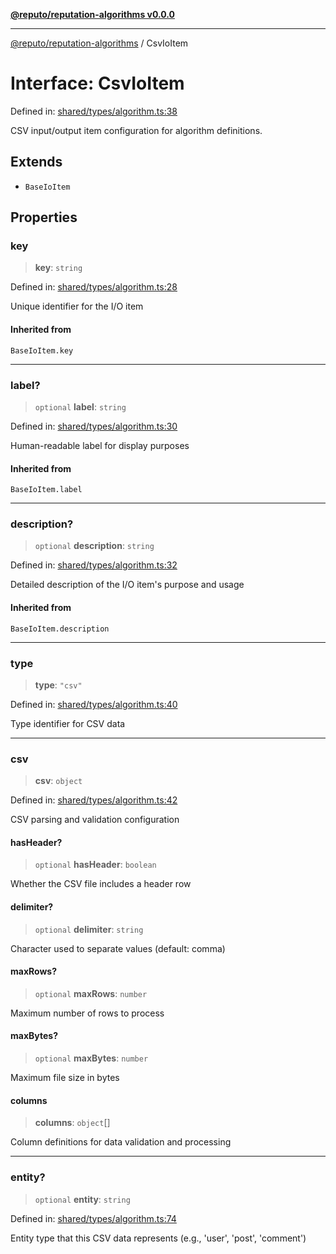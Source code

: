 [**@reputo/reputation-algorithms v0.0.0**](../README.md)

***

[@reputo/reputation-algorithms](../globals.md) / CsvIoItem

# Interface: CsvIoItem

Defined in: [shared/types/algorithm.ts:38](https://github.com/TogetherCrew/reputo/blob/eeb748343323cd0cc935172e77e2112482891bd2/packages/reputation-algorithms/src/shared/types/algorithm.ts#L38)

CSV input/output item configuration for algorithm definitions.

## Extends

- `BaseIoItem`

## Properties

### key

> **key**: `string`

Defined in: [shared/types/algorithm.ts:28](https://github.com/TogetherCrew/reputo/blob/eeb748343323cd0cc935172e77e2112482891bd2/packages/reputation-algorithms/src/shared/types/algorithm.ts#L28)

Unique identifier for the I/O item

#### Inherited from

`BaseIoItem.key`

***

### label?

> `optional` **label**: `string`

Defined in: [shared/types/algorithm.ts:30](https://github.com/TogetherCrew/reputo/blob/eeb748343323cd0cc935172e77e2112482891bd2/packages/reputation-algorithms/src/shared/types/algorithm.ts#L30)

Human-readable label for display purposes

#### Inherited from

`BaseIoItem.label`

***

### description?

> `optional` **description**: `string`

Defined in: [shared/types/algorithm.ts:32](https://github.com/TogetherCrew/reputo/blob/eeb748343323cd0cc935172e77e2112482891bd2/packages/reputation-algorithms/src/shared/types/algorithm.ts#L32)

Detailed description of the I/O item's purpose and usage

#### Inherited from

`BaseIoItem.description`

***

### type

> **type**: `"csv"`

Defined in: [shared/types/algorithm.ts:40](https://github.com/TogetherCrew/reputo/blob/eeb748343323cd0cc935172e77e2112482891bd2/packages/reputation-algorithms/src/shared/types/algorithm.ts#L40)

Type identifier for CSV data

***

### csv

> **csv**: `object`

Defined in: [shared/types/algorithm.ts:42](https://github.com/TogetherCrew/reputo/blob/eeb748343323cd0cc935172e77e2112482891bd2/packages/reputation-algorithms/src/shared/types/algorithm.ts#L42)

CSV parsing and validation configuration

#### hasHeader?

> `optional` **hasHeader**: `boolean`

Whether the CSV file includes a header row

#### delimiter?

> `optional` **delimiter**: `string`

Character used to separate values (default: comma)

#### maxRows?

> `optional` **maxRows**: `number`

Maximum number of rows to process

#### maxBytes?

> `optional` **maxBytes**: `number`

Maximum file size in bytes

#### columns

> **columns**: `object`[]

Column definitions for data validation and processing

***

### entity?

> `optional` **entity**: `string`

Defined in: [shared/types/algorithm.ts:74](https://github.com/TogetherCrew/reputo/blob/eeb748343323cd0cc935172e77e2112482891bd2/packages/reputation-algorithms/src/shared/types/algorithm.ts#L74)

Entity type that this CSV data represents (e.g., 'user', 'post', 'comment')
